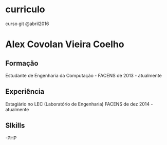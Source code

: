 # curriculo
curso git @abril2016

# Alex Covolan Vieira Coelho
## Formação
Estudante de Engenharia da Computação - FACENS
de 2013 - atualmente
## Experiência
Estagiário no LEC (Laboratório de Engenharia) FACENS
de dez 2014 - atualmente

## Slkills
-PHP